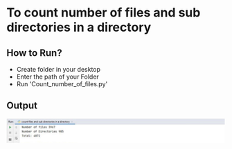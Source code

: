 # To count number of files and sub directories in a directory

## How to Run?

* Create folder in your desktop 
* Enter the path of your Folder
* Run 'Count_number_of_files.py'

## Output

![Output](Output.png)
